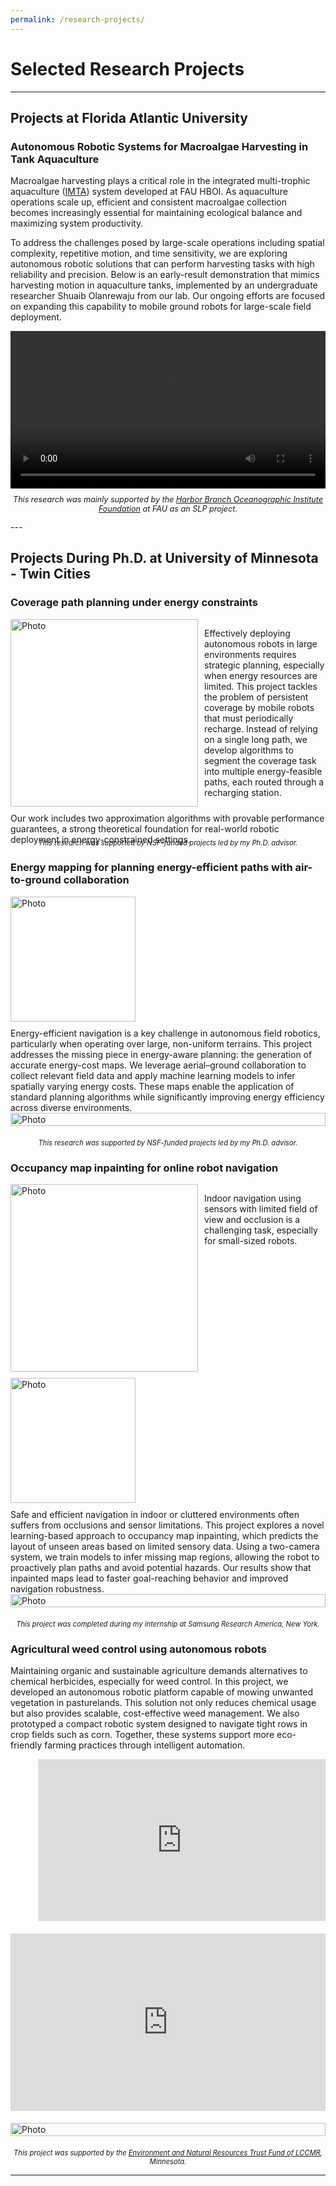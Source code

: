 ```yaml
---
permalink: /research-projects/
---
```


<p></p>

# Selected Research Projects

---

## Projects at Florida Atlantic University

<!-- Example Placeholder -->
### Autonomous Robotic Systems for Macroalgae Harvesting in Tank Aquaculture
Macroalgae harvesting plays a critical role in the integrated multi-trophic aquaculture ([IMTA](https://www.fau.edu/hboi/research/aquaculture-innovation/center-for-marine-and-warm-water-aquaculture/research/imta/)) system developed at FAU HBOI. As aquaculture operations scale up, efficient and consistent macroalgae collection becomes increasingly essential for maintaining ecological balance and maximizing system productivity.

To address the challenges posed by large-scale operations including spatial complexity, repetitive motion, and time sensitivity, we are exploring autonomous robotic solutions that can perform harvesting tasks with high reliability and precision. Below is an early-result demonstration that mimics harvesting motion in aquaculture tanks, implemented by an undergraduate researcher Shuaib Olanrewaju from our lab. Our ongoing efforts are focused on expanding this capability to mobile ground robots for large-scale field deployment.

<div style="margin-top: 10px; margin-bottom: 20px;">
  <video controls style="display: block; margin: 0 auto; width: 100%; max-width: 640px;">
    <source src="/files/aqu_harvest.mp4" type="video/mp4">
  </video>
</div>
<p style="font-size: 90%; font-style: italic; text-align: center; margin-top: -10px;">
  This research was mainly supported by the <a href="https://hboifoundation.org/HBOI-24-AReport/" target="_blank">Harbor Branch Oceanographic Institute Foundation</a> at FAU as an SLP project.
</p>
---

## Projects During Ph.D. at University of Minnesota - Twin Cities

### Coverage path planning under energy constraints
<div style="overflow:auto">
  <img src="/images/multi-paths.jpg?raw=true" alt="Photo" style="float:left; margin-right: 10px; width: 300px; margin-bottom: 10px;">
  <p style="margin-left: 10px;">
  Effectively deploying autonomous robots in large environments requires strategic planning, especially when energy resources are limited. This project tackles the problem of persistent coverage by mobile robots that must periodically recharge. Instead of relying on a single long path, we develop algorithms to segment the coverage task into multiple energy-feasible paths, each routed through a recharging station. </p>
</div>
Our work includes two approximation algorithms with provable performance guarantees, a strong theoretical foundation for real-world robotic deployment in energy-constrained settings.
<p style="font-size: 80%; font-style: italic; text-align: center; margin-top: -10px;">
  This research was supported by NSF-funded projects led by my Ph.D. advisor.
</p>

### Energy mapping for planning energy-efficient paths with air-to-ground collaboration
<div class="container">
  <img src="/images/energy-mapping.jpg?raw=true" alt="Photo" height="200px" style="margin-bottom: 10px;">
</div>
Energy-efficient navigation is a key challenge in autonomous field robotics, particularly when operating over large, non-uniform terrains. This project addresses the missing piece in energy-aware planning: the generation of accurate energy-cost maps. We leverage aerial–ground collaboration to collect relevant field data and apply machine learning models to infer spatially varying energy costs. These maps enable the application of standard planning algorithms while significantly improving energy efficiency across diverse environments.
<div style="display: flex; justify-content: center; gap: 15px; margin-bottom: 30px; flex-wrap: wrap;">
  <img src="/images/corn-fields.jpg?raw=true" alt="Photo" 
       style="width: 100%; max-width: 640px; height: auto;">
</div>
<p style="font-size: 80%; font-style: italic; text-align: center; margin-top: -10px;">
  This research was supported by NSF-funded projects led by my Ph.D. advisor.
</p>

### Occupancy map inpainting for online robot navigation
<div style="overflow:auto">
  <img src="/images/indoor-nav.jpg?raw=true" alt="Photo" style="float:left; margin-right: 10px; width: 300px; margin-bottom: 10px;">
  <p style="margin-left: 10px;">
  Indoor navigation using sensors with limited field of view and occlusion is a challenging task, especially for small-sized robots.</p>
</div>

<div class="container">
  <img src="/images/occupancy-map-inpainting.jpg?raw=true" alt="Photo" height="200px" style="margin-bottom: 10px;">
</div>
Safe and efficient navigation in indoor or cluttered environments often suffers from occlusions and sensor limitations. This project explores a novel learning-based approach to occupancy map inpainting, which predicts the layout of unseen areas based on limited sensory data. Using a two-camera system, we train models to infer missing map regions, allowing the robot to proactively plan paths and avoid potential hazards. Our results show that inpainted maps lead to faster goal-reaching behavior and improved navigation robustness.
<div style="display: flex; justify-content: center; gap: 15px; margin-bottom: 30px; flex-wrap: wrap;">
  <img src="/images/corn-fields.jpg?raw=true" alt="Photo" 
       style="width: 100%; max-width: 640px; height: auto;">
</div>

<p style="font-size: 80%; font-style: italic; text-align: center; margin-top: -10px;">
  This project was completed during my internship at Samsung Research America, New York.
</p>


### Agricultural weed control using autonomous robots
Maintaining organic and sustainable agriculture demands alternatives to chemical herbicides, especially for weed control. In this project, we developed an autonomous robotic platform capable of mowing unwanted vegetation in pasturelands. This solution not only reduces chemical usage but also provides scalable, cost-effective weed management. We also prototyped a compact robotic system designed to navigate tight rows in crop fields such as corn. Together, these systems support more eco-friendly farming practices through intelligent automation.

<div style="margin-top: 10px; margin-bottom: 20px; padding-left: 8.8%;">
  <iframe 
    src="https://www.youtube.com/embed/mVVQWA6jrS4" 
    style="width: 100%; max-width: 640px; aspect-ratio: 16 / 9; border: none;" 
    allow="autoplay; encrypted-media; fullscreen"
    allowfullscreen>
  </iframe>
</div>

<div style="display: flex; justify-content: center; margin-top: 10px; margin-bottom: 20px;">
  <iframe 
    src="https://drive.google.com/file/d/1Ndo3ITq_g58ODMreXcUEOwgSdjZ0zH9u/preview"
    style="width: 100%; max-width: 640px; aspect-ratio: 16 / 9; border: none;"
    allow="autoplay; encrypted-media; fullscreen"
    allowfullscreen>
  </iframe>
</div>

<div style="display: flex; justify-content: center; gap: 15px; margin-bottom: 30px; flex-wrap: wrap;">
  <img src="/images/corn-fields.jpg?raw=true" alt="Photo" 
       style="width: 100%; max-width: 640px; height: auto;">
</div>
<p style="font-size: 80%; font-style: italic; text-align: center; margin-top: -10px;">
  This project was supported by the <a href="https://www.lccmr.mn.gov/projects/2018-index.html" target="_blank">Environment and Natural Resources Trust Fund of LCCMR</a>, Minnesota.
</p>

---